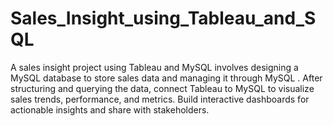 # Sales_Insight_using_Tableau_and_SQL
A sales insight project using Tableau and MySQL  involves designing a MySQL database to store sales data and managing it through MySQL . After structuring and querying the data, connect Tableau to MySQL to visualize sales trends, performance, and metrics. Build interactive dashboards for actionable insights and share with stakeholders.
